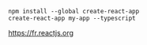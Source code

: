 ```
npm install --global create-react-app
create-react-app my-app --typescript
```

https://fr.reactjs.org